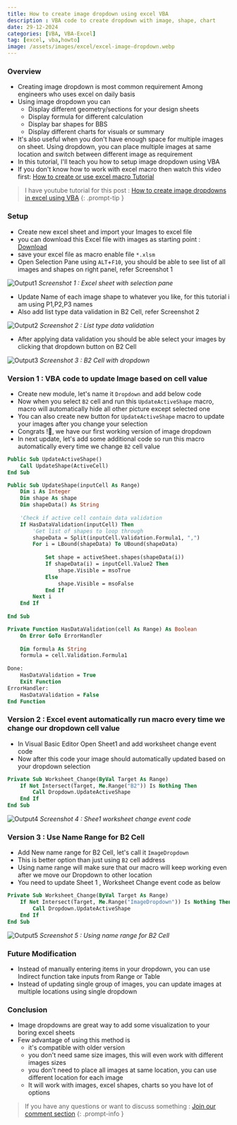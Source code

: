 ```yaml
---
title: How to create image dropdown using excel VBA
description : VBA code to create dropdown with image, shape, chart
date: 29-12-2024
categories: [VBA, VBA-Excel]
tag: [excel, vba,howto]
image: /assets/images/excel/excel-image-dropdown.webp
---
```


### Overview
- Creating image dropdown is most common requirement Among engineers who uses excel on daily basis
- Using image dropdown you can
  - Display different geometry/sections for your design sheets
  - Display formula for different calculation
  - Display bar shapes for BBS
  - Display different charts for visuals or summary
- It's also useful when you don't have enough space for multiple images on sheet. Using dropdown, you can place multiple images at same location and switch between different image as requirement
- In this tutorial, I'll teach you how to setup image dropdown using VBA
- If you don't know how to work with excel macro then watch this video first: [How to create or use excel macro Tutorial](https://www.youtube.com/watch?v=Tepc4iioSaA)

> I have youtube tutorial for this post : [How to create image dropdowns in excel using VBA](https://youtu.be/_mT6QtCb6wU)
{: .prompt-tip }

### Setup
- Create new excel sheet and import your Images to excel file
- you can download this Excel file with images as starting point : [Download](https://nodesauto-my.sharepoint.com/:f:/g/personal/vivek_nodesautomations_com/Eld97-el48VPr0ealy_VhuIBZq2ov74ppm3ZDXhRR5Mwkg?e=drrh0y)
- save your excel file as macro enable file `*.xlsm`
- Open Selection Pane using `ALT`+`F10`, you should be able to see list of all images and shapes on right panel, refer Screenshot 1

![Output1](/assets/images/excel/excel-image-dropdown-1.webp)
_Screenshot 1 : Excel sheet with selection pane_

- Update Name of each image shape to whatever you like, for this tutorial i am using P1,P2,P3 names
- Also add list type data validation in B2 Cell, refer Screenshot 2

![Output2](/assets/images/excel/excel-image-dropdown-2.webp)
_Screenshot 2 : List type data validation_

- After applying data validation you should be able select your images by clicking that dropdown button on B2 Cell

![Output3](/assets/images/excel/excel-image-dropdown-3.webp)
_Screenshot 3 : B2 Cell with dropdown_

### Version 1 : VBA code to update Image based on cell value
- Create new module, let's name it `Dropdown` and add below code
- Now when you select `B2` cell and run this `UpdateActiveShape` macro, macro will automatically hide all other picture except selected one 
- You can also create new button for `UpdateActiveShape` macro to update your images after you change your selection
- Congrats !🥳, we have our first working version of image dropdown
- In next update, let's add some additional code so run this macro automatically every time we change `B2` cell value

```vb
Public Sub UpdateActiveShape()
    Call UpdateShape(ActiveCell)
End Sub

Public Sub UpdateShape(inputCell As Range)
    Dim i As Integer
    Dim shape As shape
    Dim shapeData() As String
 
    'Check if active cell contain data validation
    If HasDataValidation(inputCell) Then
        'Get list of shapes to loop through
        shapeData = Split(inputCell.Validation.Formula1, ",")
        For i = LBound(shapeData) To UBound(shapeData)
            
            Set shape = activeSheet.shapes(shapeData(i))
            If shapeData(i) = inputCell.Value2 Then
                shape.Visible = msoTrue
            Else
                shape.Visible = msoFalse
            End If
        Next i
    End If
    
End Sub

Private Function HasDataValidation(cell As Range) As Boolean
    On Error GoTo ErrorHandler
    
    Dim formula As String
    formula = cell.Validation.Formula1
    
Done:
    HasDataValidation = True
    Exit Function
ErrorHandler:
    HasDataValidation = False
End Function
```

### Version 2 : Excel event automatically run macro every time we change our dropdown cell value
- In Visual Basic Editor Open Sheet1 and add worksheet change event code
- Now after this code your image should automatically updated based on your dropdown selection

```vb
Private Sub Worksheet_Change(ByVal Target As Range)
    If Not Intersect(Target, Me.Range("B2")) Is Nothing Then
        Call Dropdown.UpdateActiveShape
    End If
End Sub
```

![Output4](/assets/images/excel/excel-image-dropdown-4.webp)
_Screenshot 4 : Shee1 worksheet change event code_

### Version 3 : Use Name Range for B2 Cell
- Add New name range for B2 Cell, let's call it `ImageDropdown`
- This is better option than just using `B2` cell address
- Using name range will make sure that our macro will keep working even after we move our Dropdown to other location
- You need to update Sheet 1 , Worksheet Change event code as below

```vb
Private Sub Worksheet_Change(ByVal Target As Range)
    If Not Intersect(Target, Me.Range("ImageDropdown")) Is Nothing Then
        Call Dropdown.UpdateActiveShape
    End If
End Sub
```

![Output5](/assets/images/excel/excel-image-dropdown-5.webp)
_Screenshot 5 : Using name range for B2 Cell_


### Future Modification
- Instead of manually entering items in your dropdown, you can use Indirect function take inputs from Range or Table
- Instead of updating single group of images, you can update images at multiple locations using single dropdown

### Conclusion
- Image dropdowns are great way to add some visualization to your boring excel sheets
- Few advantage of using this method is 
  - it's compatible with older version
  - you don't need same size images, this will even work with different images sizes
  - you don't need to place all images at same location, you can use different location for each image
  - It will work with images, excel shapes, charts so you have lot of options


> If you have any questions or want to discuss something : [Join our comment section](https://www.reddit.com/r/NodesAutomations/comments/1iel041/how_to_create_image_dropdown_using_excel_vba/)
{: .prompt-info }